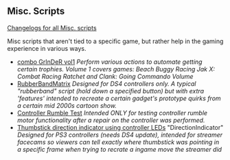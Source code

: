 ## Misc. Scripts
[Changelogs for all Misc. scripts](Changelog%20-%20Misc.md)

Misc scripts that aren't tied to a specific game, but rather help in the gaming experience in various ways.

- [combo GrInDeR vol1](combo%20GrInDeR%20vol1.gpc)
*Perform various actions to automate getting certain trophies. Volume 1 covers games:  Beach Buggy Racing Jak X: Combat Racing Ratchet and Clank: Going Commando Volume*
- [RubberBandMatrix](RubberBandMatrix.gpc)
*Designed for DS4 controllers only. A typical "rubberband" script (hold down a specified button) but with extra 'features' intended to recreate a certain gadget's prototype quirks from a certain mid 2000s cartoon show.*
- [Controller Rumble Test](Controller%20Rumble%20Test.gpc)
 *Intended ONLY for testing controller rumble motor functionality after a repair on the controller was performed.*
- [Thumbstick direction indicator using controller LEDs](DirectionIndicator.gpc) "DirectionIndicator"
 *Designed for PS3 controllers (needs DS4 update), intended for streamer facecams so viewers can tell exactly where thumbstick was pointing in a specific frame when trying to recrate a ingame move the streamer did*
